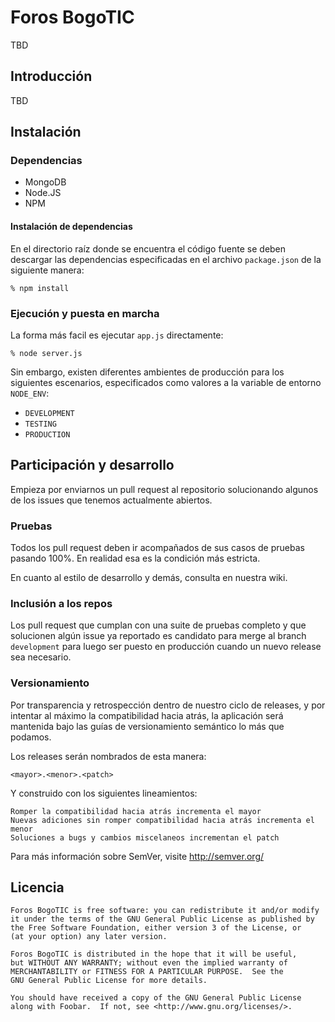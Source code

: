 # Foros BogoTIC

TBD

## Introducción

TBD

## Instalación

### Dependencias

  * MongoDB
  * Node.JS
  * NPM

#### Instalación de dependencias

En el directorio raíz donde se encuentra el código fuente se deben
descargar las dependencias especificadas en el archivo `package.json`
de la siguiente manera:

`% npm install`

### Ejecución y puesta en marcha

La forma más facil es ejecutar `app.js` directamente:

`% node server.js`

Sin embargo, existen diferentes ambientes de producción para los
siguientes escenarios, especificados como valores a la variable
de entorno `NODE_ENV`:

  * `DEVELOPMENT`
  * `TESTING`
  * `PRODUCTION`

## Participación y desarrollo

Empieza por enviarnos un pull request al repositorio solucionando
algunos de los issues que tenemos actualmente abiertos.

### Pruebas

Todos los pull request deben ir acompañados de sus casos de pruebas
pasando 100%. En realidad esa es la condición más estricta.

En cuanto al estilo de desarrollo y demás, consulta en nuestra
wiki.

### Inclusión a los repos

Los pull request que cumplan con una suite de pruebas completo y que
solucionen algún issue ya reportado es candidato para merge al branch
`development` para luego ser puesto en producción cuando un nuevo
release sea necesario.

### Versionamiento

Por transparencia y retrospección dentro de nuestro ciclo de releases,
y por intentar al máximo la compatibilidad hacia atrás, la aplicación
será mantenida bajo las guías de versionamiento semántico lo más que
podamos.

Los releases serán nombrados de esta manera:

`<mayor>.<menor>.<patch>`

Y construido con los siguientes lineamientos:

    Romper la compatibilidad hacia atrás incrementa el mayor
    Nuevas adiciones sin romper compatibilidad hacia atrás incrementa el menor
    Soluciones a bugs y cambios miscelaneos incrementan el patch

Para más información sobre SemVer, visite http://semver.org/

## Licencia

```
Foros BogoTIC is free software: you can redistribute it and/or modify
it under the terms of the GNU General Public License as published by
the Free Software Foundation, either version 3 of the License, or
(at your option) any later version.

Foros BogoTIC is distributed in the hope that it will be useful,
but WITHOUT ANY WARRANTY; without even the implied warranty of
MERCHANTABILITY or FITNESS FOR A PARTICULAR PURPOSE.  See the
GNU General Public License for more details.

You should have received a copy of the GNU General Public License
along with Foobar.  If not, see <http://www.gnu.org/licenses/>.
```
